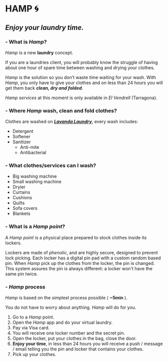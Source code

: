 # **HAMP** :cyclone:

## **_Enjoy your laundry time._**

### - What is *Hamp*?
*Hamp* is a new **laundry** concept.

If you are a laundries client, you will probably know the struggle of having about one hour of spare time between washing and drying your clothes.

*Hamp* is the solution so you don’t waste time waiting for your wash. With *Hamp*, you only have to give your clothes and on less than 24 hours you will get them back **_clean, dry and folded_**.

*Hamp services* at this moment is only available in *El Vendrell* (Tarragona).

### - Where *Hamp* wash, clean and fold clothes?

Clothes are washed on [**_Lavanda Laundry_**](https://www.facebook.com/pg/lavandalaundryelvendrell/about/), every wash includes:
- Detergent
- Softener
- Sanitizer
  - Anti-mite
  - Antibacterial

### - What clothes/services can I wash?
- Big washing machine
- Small washing machine
- Dryier
- Curtains
- Cushions
- Quilts
- Sofa covers
- Blankets

### - What is a *Hamp point*?
A *Hamp point* is a physical place prepared to stock clothes inside its lockers.

Lockers are made of *phenolic*, and are highly secure, designed to prevent lock picking. Each locker has a digital pin pad with a custom random based pin. When *Hamp* pick up the clothes from the locker, the pin is changed. This system assures the pin is always different: a locker won't have the same pin twice.

### - *Hamp* process
*Hamp* is based on the simplest process possible ( **~5min** ).

You do not have to worry about anything. *Hamp* will do for you.

1. Go to a *Hamp* point.
2. Open the *Hamp* app and do your virtual laundry.
3. Pay via Visa card.
4. You will receive one locker number and the secret pin.
5. Open the locker, put your clothes in the bag, close the door.
6. **Enjoy your time**, in less than 24 hours you will receive a push / message / email telling you the pin and locker that contains your clothes.
7. Pick up your clothes.
